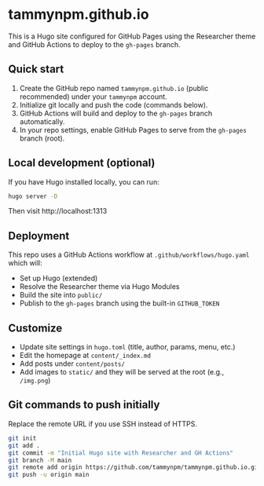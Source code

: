 # tammynpm.github.io

This is a Hugo site configured for GitHub Pages using the Researcher theme and GitHub Actions to deploy to the `gh-pages` branch.

## Quick start

1. Create the GitHub repo named `tammynpm.github.io` (public recommended) under your `tammynpm` account.
2. Initialize git locally and push the code (commands below).
3. GitHub Actions will build and deploy to the `gh-pages` branch automatically.
4. In your repo settings, enable GitHub Pages to serve from the `gh-pages` branch (root).

## Local development (optional)
If you have Hugo installed locally, you can run:

```bash
hugo server -D
```

Then visit http://localhost:1313

## Deployment
This repo uses a GitHub Actions workflow at `.github/workflows/hugo.yaml` which will:
- Set up Hugo (extended)
- Resolve the Researcher theme via Hugo Modules
- Build the site into `public/`
- Publish to the `gh-pages` branch using the built-in `GITHUB_TOKEN`

## Customize
- Update site settings in `hugo.toml` (title, author, params, menu, etc.)
- Edit the homepage at `content/_index.md`
- Add posts under `content/posts/`
- Add images to `static/` and they will be served at the root (e.g., `/img.png`)

## Git commands to push initially
Replace the remote URL if you use SSH instead of HTTPS.

```bash
git init
git add .
git commit -m "Initial Hugo site with Researcher and GH Actions"
git branch -M main
git remote add origin https://github.com/tammynpm/tammynpm.github.io.git
git push -u origin main
```
